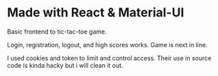 # Made with React & Material-UI

Basic frontend to tic-tac-toe game.

Login, registration, logout, and high scores works. Game is next in line.

I used cookies and token to limit and control access. Their use in source code is kinda hacky but i will clean it out.
